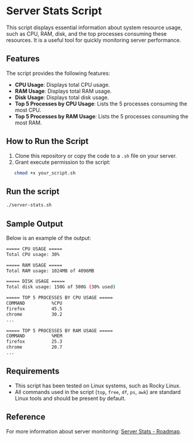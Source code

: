 # Server Stats Script

This script displays essential information about system resource usage, such as CPU, RAM, disk, and the top processes consuming these resources. It is a useful tool for quickly monitoring server performance.

## Features

The script provides the following features:
- **CPU Usage**: Displays total CPU usage.
- **RAM Usage**: Displays total RAM usage.
- **Disk Usage**: Displays total disk usage.
- **Top 5 Processes by CPU Usage**: Lists the 5 processes consuming the most CPU.
- **Top 5 Processes by RAM Usage**: Lists the 5 processes consuming the most RAM.

## How to Run the Script

1. Clone this repository or copy the code to a `.sh` file on your server.
2. Grant execute permission to the script:
```bash
   chmod +x your_script.sh
```

## Run the script
   ```bash
   ./server-stats.sh
```  

## Sample Output

Below is an example of the output:
```bash
===== CPU USAGE =====
Total CPU usage: 30%

===== RAM USAGE =====
Total RAM usage: 1024MB of 4096MB

===== DISK USAGE =====
Total disk usage: 150G of 500G (30% used)

===== TOP 5 PROCESSES BY CPU USAGE =====
COMMAND          %CPU
firefox          45.5
chrome           30.2
...

===== TOP 5 PROCESSES BY RAM USAGE =====
COMMAND          %MEM
firefox          25.3
chrome           20.7
...

```

## Requirements
- This script has been tested on Linux systems, such as Rocky Linux.
- All commands used in the script (`top`, `free`, `df`, `ps`, `awk`) are standard Linux tools and should be present by default.

## Reference
For more information about server monitoring: [Server Stats - Roadmap](https://roadmap.sh/projects/server-stats).